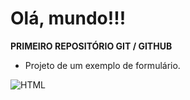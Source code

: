 # Olá, mundo!!!
 <b>PRIMEIRO REPOSITÓRIO GIT / GITHUB</b> 
* Projeto de um exemplo de formulário.

![HTML](https://github.com/DUG1914/OlaMundo/assets/112041088/b750fb06-5f51-43e9-b459-7bb92109166a)

